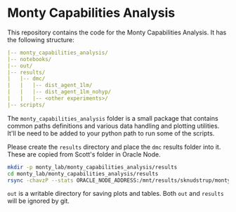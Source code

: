 # Monty Capabilities Analysis

This repository contains the code for the Monty Capabilities Analysis. It has
the following structure:

```yaml
|-- monty_capabilities_analysis/
|-- notebooks/
|-- out/
|-- results/
|   |-- dmc/
|   |   |-- dist_agent_1lm/
|   |   |-- dist_agent_1lm_nohyp/
|   |   |-- <other experiments>/
|-- scripts/

```

The `monty_capabilities_analysis` folder is a small package that contains common paths definitions and various data handling and plotting utilities. It'll be need to be added
to your python path to run some of the scripts.

Please create the `results` directory and place the `dmc` results folder into it. These are copied from Scott's folder in Oracle Node.

```bash
mkdir -p monty_lab/monty_capabilities_analysis/results
cd monty_lab/monty_capabilities_analysis/results
rsync -chavzP --stats ORACLE_NODE_ADDRESS:/mnt/results/sknudstrup/monty/dmc .
```

`out` is a writable directory for saving plots and tables. Both `out` and `results`
will be ignored by git.

